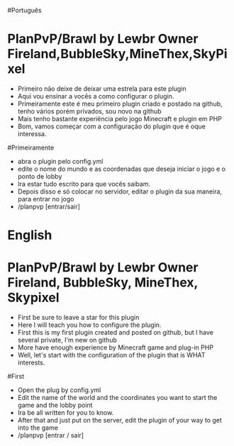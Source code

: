 #Português

# PlanPvP/Brawl by Lewbr Owner Fireland,BubbleSky,MineThex,SkyPixel

- Primeiro não deixe de deixar uma estrela para este plugin 
- Aqui vou ensinar a vocês a como configurar o plugin.
- Primeiramente este é meu primeiro plugin criado e postado na github, tenho vários porém privados, sou novo na github
- Mais tenho bastante experiência pelo jogo Minecraft e plugin em PHP
- Bom, vamos começar com a configuração do plugin que é oque interessa.

#Primeiramente 
- abra o plugin pelo config.yml 
- edite o nome do mundo e as coordenadas que deseja iniciar o jogo e o ponto de lobby
- Ira estar tudo escrito para que vocês saibam.
- Depois disso e só colocar no servidor, editar o plugin da sua maneira, para entrar no jogo 
- /planpvp [entrar/sair]

# English

# PlanPvP/Brawl by Lewbr Owner Fireland, BubbleSky, MineThex, Skypixel

- First be sure to leave a star for this plugin
- Here I will teach you how to configure the plugin.
- First this is my first plugin created and posted on github, but I have several private, I'm new on github
- More have enough experience by Minecraft game and plug-in PHP
- Well, let's start with the configuration of the plugin that is WHAT interests.

#First
- Open the plug by config.yml
- Edit the name of the world and the coordinates you want to start the game and the lobby point
- Ira be all written for you to know.
- After that and just put on the server, edit the plugin of your way to get into the game
- /planpvp [entrar / sair]
